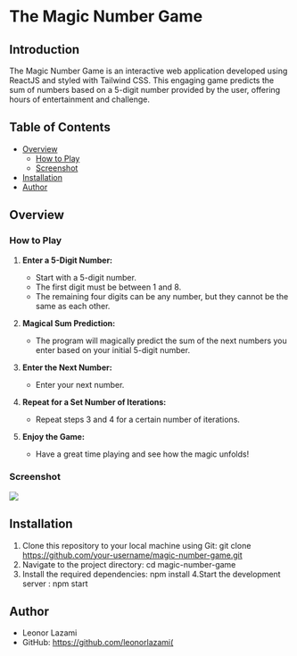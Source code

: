 # The Magic Number Game

## Introduction

The Magic Number Game is an interactive web application developed using ReactJS and styled with Tailwind CSS. This engaging game predicts the sum of numbers based on a 5-digit number provided by the user, offering hours of entertainment and challenge.

## Table of Contents

- [Overview](#overview)
  - [How to Play](#how-to-play)
  - [Screenshot](#screenshot)
- [Installation](#installation)
- [Author](#author)


## Overview

### How to Play

1. **Enter a 5-Digit Number:**
   - Start with a 5-digit number.
   - The first digit must be between 1 and 8.
   - The remaining four digits can be any number, but they cannot be the same as each other.

2. **Magical Sum Prediction:**
   - The program will magically predict the sum of the next numbers you enter based on your initial 5-digit number.

3. **Enter the Next Number:**
   - Enter your next number.

4. **Repeat for a Set Number of Iterations:**
   - Repeat steps 3 and 4 for a certain number of iterations.

5. **Enjoy the Game:**
   - Have a great time playing and see how the magic unfolds!
  
### Screenshot

![](https://i.imgur.com/Ev4p0Z9.png)

## Installation

1. Clone this repository to your local machine using Git: git clone https://github.com/your-username/magic-number-game.git
2. Navigate to the project directory: cd magic-number-game
3. Install the required dependencies: npm install
4.Start the development server : npm start

## Author

- Leonor Lazami
- GitHub: https://github.com/leonorlazami(
